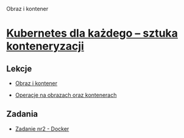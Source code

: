 Obraz i kontener

# [Kubernetes dla każdego – sztuka konteneryzacji](https://szkolachmury.pl/kubernetes/)


## Lekcje

* [Obraz i kontener](./tydzien2)

* [Operacje na obrazach oraz kontenerach](./tydzien3/podstawy)


## Zadania

* [Zadanie nr2 - Docker](./zadanie2)
